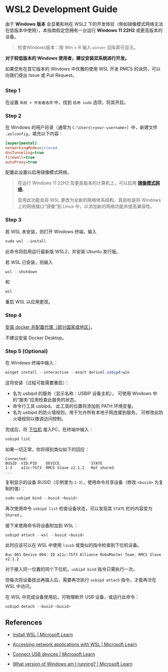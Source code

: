 # WSL2 Development Guide

由于 **Windows 版本** 会显著影响在 WSL2 下的开发体验（例如镜像模式网络无法在低版本中使用），本指南假定您拥有一台运行 **Windows 11 22H2** 或更高版本的设备。

> 检查Windows版本：按 Win + R 输入 `winver` 回车即可显示。

**对于较低版本的 Windows 使用者，建议安装双系统进行开发。**

如果您有在其它版本的 Windows 中优雅的使用 WSL 开发 RMCS 的诀窍，可以向我们提出 Issue 或 Pull Request。

##

### Step 1
在设置 `系统 > 开发者选项` 中，找到 `启用 sudo` 选项，将其开启。

### Step 2

在 Windows 的用户目录（通常为 `C:\Users\<your-username>`）中，新建文件 `.wslconfig`，填充以下内容：

```ini
[experimental]
networkingMode=mirrored
dnsTunneling=true
firewall=true
autoProxy=true
```

配置此设置以启用镜像模式网络。

> 在运行 Windows 11 22H2 及更高版本的计算机上，可以启用 [**镜像模式网络**](https://learn.microsoft.com/en-us/windows/wsl/networking#mirrored-mode-networking)。
> 
> 启用此功能会将 WSL 更改为全新的网络体系结构，其目标是将 Windows 上的网络接口“镜像”到 Linux 中，以添加新的网络功能并提高兼容性。

### Step 3

若 WSL 未安装，则打开 Windows 终端，输入

```powershell
sudo wsl --install
```

此命令将启用运行最新版 WSL2，并安装 Ubuntu 发行版。

若 WSL 已安装，则输入

```powershell
wsl --shutdown
```

和

```powershell
wsl
```

重启 WSL 以应用更改。

### Step 4

[安装 docker 并配置代理（部分国家或地区）](docker_with_proxy.md)。

不建议安装 Docker Desktop。

### Step 5 (Optional)

在 Windows 终端中输入：

```powershell
winget install --interactive --exact dorssel.usbipd-win
```

这将安装（过程可能需要重启）：

- 名为 usbipd 的服务（显示名称：USBIP 设备主机）。 可使用 Windows 中的“服务”应用检查此服务的状态。
- 命令行工具 usbipd。 此工具的位置将添加到 PATH 环境变量。
- 名为 usbipd 的防火墙规则，用于允许所有本地子网连接到服务。 可修改此防火墙规则以微调访问控制。

完成后，将 [下位机](https://github.com/Alliance-Algorithm/rmcs_slave) 接入PC，在终端中输入：

```powershell
usbipd list
```

如果一切正常，你将得到类似如下的回应：
```
Connected:
BUSID  VID:PID    DEVICE              STATE
1-3    a11c:75f3  RMCS Slave v2.1.2   Not shared
...
```

复制显示的设备 BUSID（示例里为 `1-3`），使用命令共享设备（修改 `<busid>` 为复制的值）：

```powershell
sudo usbipd bind --busid <busid>
```

再次使用命令 `usbipd list` 检查设备状态，可以发现其 `STATE` 栏的内容变为 `Shared` 。

接下来使用命令将设备附加到 WSL：

```powershell
usbipd attach --wsl --busid <busid>
```

此时应该可以在 WSL 中使用 `lsusb` 或类似的指令检查到下位机设备。

```
Bus 001 Device 004: ID a11c:75f3 Alliance RoboMaster Team. RMCS Slave v2.1.2
```

对于接入同一位置的同个下位机，`usbipd bind` 指令只需执行一次。

但每次将设备拔出再插入后，需要再次执行 `usbipd attach` 指令，才能再次在 WSL 中访问。

在 WSL 中完成设备使用后，可物理断开 USB 设备，或运行此命令：

```powershell
usbipd detach --busid <busid>
```


## References

- [Install WSL | Microsoft Learn](https://learn.microsoft.com/en-us/windows/wsl/install)

- [Accessing network applications with WSL | Microsoft Learn](https://learn.microsoft.com/en-us/windows/wsl/networking#mirrored-mode-networking)

- [Connect USB devices | Microsoft Learn](https://learn.microsoft.com/en-us/windows/wsl/connect-usb)

- [What version of Windows am I running? | Microsoft Learn](https://learn.microsoft.com/en-us/windows/client-management/client-tools/windows-version-search)